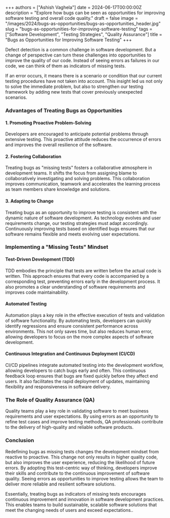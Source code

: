 +++
authors = ["Ashish Vaghela"]
date = 2024-06-17T00:00:00Z
description = "Explore how bugs can be seen as opportunities for improving software testing and overall code quality."
draft = false
image = "/images/2024/bugs-as-opportunities/bugs-as-opportunities_header.jpg"
slug = "bugs-as-opportunities-for-improving-software-testing"
tags = ["Software Development", "Testing Strategies", "Quality Assurance"]
title = "Bugs as Opportunities for Improving Software Testing"
+++

Defect detection is a common challenge in software development. But a change of perspective can turn these challenges into opportunities to improve the quality of our code. Instead of seeing errors as failures in our code, we can think of them as indicators of missing tests.

If an error occurs, it means there is a scenario or condition that our current testing procedures have not taken into account. This insight led us not only to solve the immediate problem, but also to strengthen our testing framework by adding new tests that cover previously unexpected scenarios.

### Advantages of Treating Bugs as Opportunities

#### 1. Promoting Proactive Problem-Solving

Developers are encouraged to anticipate potential problems through extensive testing. This proactive attitude reduces the occurrence of errors and improves the overall resilience of the software.

#### 2. Fostering Collaboration

Treating bugs as "missing tests" fosters a collaborative atmosphere in development teams. It shifts the focus from assigning blame to collaboratively investigating and solving problems. This collaboration improves communication, teamwork and accelerates the learning process as team members share knowledge and solutions.

#### 3. Adapting to Change

Treating bugs as an opportunity to improve testing is consistent with the dynamic nature of software development. As technology evolves and user requirements change, our testing strategies must adapt accordingly. Continuously improving tests based on identified bugs ensures that our software remains flexible and meets evolving user expectations.

### Implementing a "Missing Tests" Mindset

#### Test-Driven Development (TDD)

TDD embodies the principle that tests are written before the actual code is written. This approach ensures that every code is accompanied by a corresponding test, preventing errors early in the development process. It also promotes a clear understanding of software requirements and improves code maintainability.

#### Automated Testing

Automation plays a key role in the effective execution of tests and validation of software functionality. By automating tests, developers can quickly identify regressions and ensure consistent performance across environments. This not only saves time, but also reduces human error, allowing developers to focus on the more complex aspects of software development.

#### Continuous Integration and Continuous Deployment (CI/CD)

CI/CD pipelines integrate automated testing into the development workflow, allowing developers to catch bugs early and often. This continuous feedback loop ensures that bugs are fixed quickly before they affect end users. It also facilitates the rapid deployment of updates, maintaining flexibility and responsiveness in software delivery.

### The Role of Quality Assurance (QA)

Quality teams play a key role in validating software to meet business requirements and user expectations. By using errors as an opportunity to refine test cases and improve testing methods, QA professionals contribute to the delivery of high-quality and reliable software products.

### Conclusion

Redefining bugs as missing tests changes the development mindset from reactive to proactive. This change not only results in higher quality code, but also improves the user experience, reducing the likelihood of future errors. By adopting this test-centric way of thinking, developers improve their skills and contribute to the continuous improvement of software quality. Seeing errors as opportunities to improve testing allows the team to deliver more reliable and resilient software solutions.

Essentially, treating bugs as indicators of missing tests encourages continuous improvement and innovation in software development practices. This enables teams to build sustainable, scalable software solutions that meet the changing needs of users and exceed expectations..
